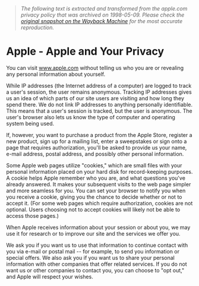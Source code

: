 > *The following text is extracted and transformed from the apple.com privacy policy that was archived on 1998-05-09. Please check the [original snapshot on the Wayback Machine](https://web.archive.org/web/19980509040007id_/http%3A//www.apple.com/legal/privacy) for the most accurate reproduction.*

# Apple - Apple and Your Privacy

  


  


You can visit www.apple.com without telling us who you are or revealing any personal information about yourself. 

While IP addresses (the Internet address of a computer) are logged to track a user's session, the user remains anonymous. Tracking IP addresses gives us an idea of which parts of our site users are visiting and how long they spend there. We do not link IP addresses to anything personally identifiable. This means that a user's session is tracked, but the user is anonymous. The user's browser also lets us know the type of computer and operating system being used.

If, however, you want to purchase a product from the Apple Store, register a new product, sign up for a mailing list, enter a sweepstakes or sign onto a page that requires authorization, you'll be asked to provide us your name, e-mail address, postal address, and possibly other personal information. 

Some Apple web pages utilize "cookies," which are small files with your personal information placed on your hard disk for record-keeping purposes. A cookie helps Apple remember who you are, and what questions you've already answered. It makes your subsequent visits to the web page simpler and more seamless for you. You can set your browser to notify you when you receive a cookie, giving you the chance to decide whether or not to accept it. (For some web pages which require authorization, cookies are not optional. Users choosing not to accept cookies will likely not be able to access those pages.)

When Apple receives information about your session or about you, we may use it for research or to improve our site and the services we offer you. 

We ask you if you want us to use that information to continue contact with you via e-mail or postal mail -- for example, to send you information or special offers. We also ask you if you want us to share your personal information with other companies that offer related services. If you do not want us or other companies to contact you, you can choose to "opt out," and Apple will respect your wishes. 
